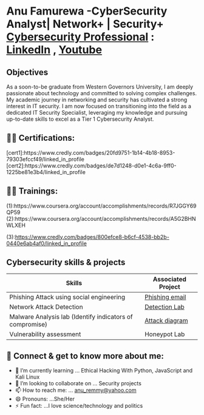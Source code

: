 <h1>Anu Famurewa -CyberSecurity Analyst| Network+ | Security+ 
<br/><a href="https://github.com/">Cybersecurity Professional</a> : <a href="https://www.linkedin.com/in/anu-famurewa/">LinkedIn</a> , <a href="https://www.youtube.com/@Cybertalkk/">Youtube</a>

## Objectives
As a soon-to-be graduate from Western Governors University, I am deeply passionate about technology and committed to solving complex challenges. My academic journey in networking and security has cultivated a strong interest in IT security. I am now focused on transitioning into the field as a dedicated IT Security Specialist, leveraging my knowledge and pursuing up-to-date skills to excel as a Tier 1 Cybersecurity Analyst.

<h2>👨‍💻 Certifications:</h2> 
[cert1]:https://www.credly.com/badges/20fd9751-1b14-4b18-8953-79303efccf49/linked_in_profile 
[cert2]:https://www.credly.com/badges/de7d1248-d0e1-4c6a-9ff0-1225be81e3b4/linked_in_profile 

<h2>👨‍💻 Trainings:</h2> 
(1):https://www.coursera.org/account/accomplishments/records/R7JGGY69QP59
(2):https://www.coursera.org/account/accomplishments/records/A5G2BHNWLXEH 

(3):https://www.credly.com/badges/800efce8-b6cf-4538-bb2b-0440e6ab4af0/linked_in_profile


## Cybersecurity skills & projects

| Skills                                                       | Associated Project         |
|--------------------------------------------------------------|----------------------------|
| Phishing Attack using social engineering                     |  <a href="https://github.com/Anu-Devop/Phishing-Email/tree/main">Phishing email</a> |
| Network  Attack Detection                                    |  <a href="https://google.com">Detection Lab</a>|
| Malware Analysis lab (Identify indicators of compromise)     |  <a href="https://(https://app.diagrams.net/)">Attack diagram </a>|
| Vulnerability assessment                                     | Honeypot Lab|



<h2> 🤳 Connect & get to know more about me:</h2>

- 🌱 I’m currently learning ...  Ethical Hacking With Python, JavaScript and Kali Linux
- 👯 I’m looking to collaborate on ... Security projects
- 📫 How to reach me: ... anu_remmy@yahoo.com
- 😄 Pronouns: ...She/Her
- ⚡ Fun fact: ...I love science/technology and politics

